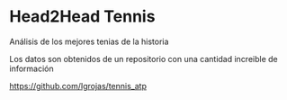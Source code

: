 # Head2Head Tennis
 Análisis de los mejores tenias de la historia


Los datos son obtenidos de un repositorio con una cantidad increible de información

https://github.com/Igrojas/tennis_atp